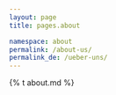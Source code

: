 ```yaml
---
layout: page
title: pages.about

namespace: about
permalink: /about-us/
permalink_de: /ueber-uns/
---
```


{% t about.md %}
